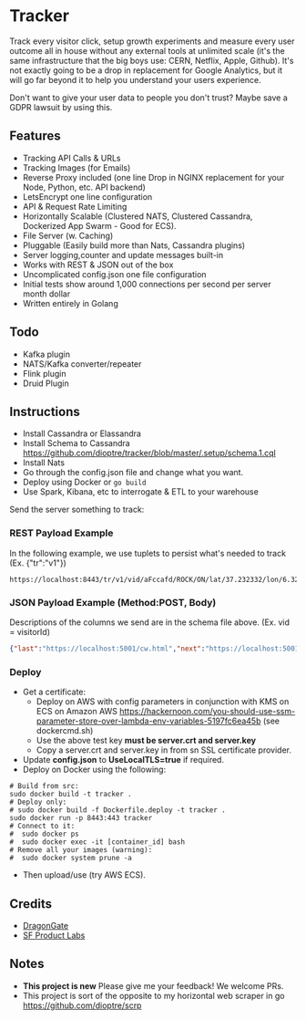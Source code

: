# Tracker
Track every visitor click, setup growth experiments and measure every user outcome all in house without any external tools at unlimited scale (it's the same infrastructure that the big boys use: CERN, Netflix, Apple, Github). It's not exactly going to be a drop in replacement for Google Analytics, but it will go far beyond it to help you understand your users experience. 

Don't want to give your user data to people you don't trust? Maybe save a GDPR lawsuit by using this.

## Features
* Tracking API Calls & URLs
* Tracking Images (for Emails)
* Reverse Proxy included (one line Drop in NGINX replacement for your Node, Python, etc. API backend)
* LetsEncrypt one line configuration
* API & Request Rate Limiting
* Horizontally Scalable (Clustered NATS, Clustered Cassandra, Dockerized App Swarm - Good for ECS).
* File Server (w. Caching)
* Pluggable (Easily build more than Nats, Cassandra plugins)
* Server logging,counter and update messages built-in
* Works with REST & JSON out of the box
* Uncomplicated config.json one file configuration
* Initial tests show around 1,000 connections per second per server month dollar
* Written entirely in Golang

## Todo
* Kafka plugin
* NATS/Kafka converter/repeater
* Flink plugin
* Druid Plugin

## Instructions

* Install Cassandra or Elassandra
* Install Schema to Cassandra https://github.com/dioptre/tracker/blob/master/.setup/schema.1.cql
* Install Nats
* Go through the config.json file and change what you want.
* Deploy using Docker or ```go build```
* Use Spark, Kibana, etc to interrogate & ETL to your warehouse

Send the server something to track:
### REST Payload Example
In the following example, we use tuplets to persist what's needed to track (Ex. {"tr":"v1"})
```
https://localhost:8443/tr/v1/vid/aFccafd/ROCK/ON/lat/37.232332/lon/6.32233223/first/true/score/6/ref/andy
```
### JSON Payload Example (Method:POST, Body)
Descriptions of the columns we send are in the schema file above. (Ex. vid = visitorId)
```json
{"last":"https://localhost:5001/cw.html","next":"https://localhost:5001/cw.html","params":{"type":"a","ref":"Bespoke"},"created":1539102052702,"duration":34752,"vid":"3d0be300-cbd2-11e8-aa59-ffd128a54d91","first":"false","sid":"3d0be301-cbd2-11e8-aa59-ffd128a54d91","tz":"America/Los_Angeles","device":"Linux","os":"Linux","sink":"cw$","score":1,"eid":"cw-a","uid":"admin"}
```

### Deploy
* Get a certificate:
    * Deploy on AWS with config parameters in conjunction with KMS on ECS on Amazon AWS https://hackernoon.com/you-should-use-ssm-parameter-store-over-lambda-env-variables-5197fc6ea45b (see dockercmd.sh)
    * Use the above test key **must be server.crt and server.key**
    * Copy a server.crt and server.key in from sn SSL certificate provider.
* Update **config.json** to **UseLocalTLS=true** if required.
* Deploy on Docker using the following:
```
# Build from src:
sudo docker build -t tracker .
# Deploy only:
# sudo docker build -f Dockerfile.deploy -t tracker .
sudo docker run -p 8443:443 tracker
# Connect to it:
#  sudo docker ps
#  sudo docker exec -it [container_id] bash
# Remove all your images (warning):
#  sudo docker system prune -a
```
* Then upload/use (try AWS ECS).

## Credits
* [DragonGate](https://github.com/dioptre/DragonGate)
* [SF Product Labs](https://sfproductlabs.com)

## Notes
* **This project is new** Please give me your feedback! We welcome PRs.
* This project is sort of the opposite to my horizontal web scraper in go https://github.com/dioptre/scrp


